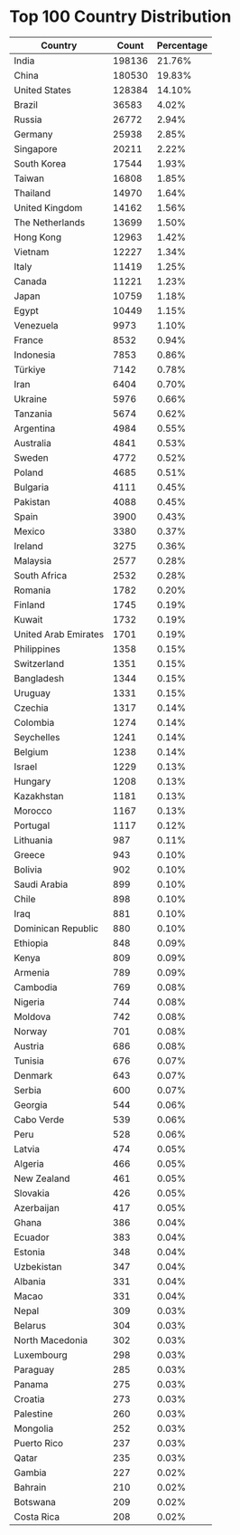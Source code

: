 # Top 100 Country Distribution
| Country | Count | Percentage |
|----|----|----|
| India | 198136 | 21.76% |
| China | 180530 | 19.83% |
| United States | 128384 | 14.10% |
| Brazil | 36583 | 4.02% |
| Russia | 26772 | 2.94% |
| Germany | 25938 | 2.85% |
| Singapore | 20211 | 2.22% |
| South Korea | 17544 | 1.93% |
| Taiwan | 16808 | 1.85% |
| Thailand | 14970 | 1.64% |
| United Kingdom | 14162 | 1.56% |
| The Netherlands | 13699 | 1.50% |
| Hong Kong | 12963 | 1.42% |
| Vietnam | 12227 | 1.34% |
| Italy | 11419 | 1.25% |
| Canada | 11221 | 1.23% |
| Japan | 10759 | 1.18% |
| Egypt | 10449 | 1.15% |
| Venezuela | 9973 | 1.10% |
| France | 8532 | 0.94% |
| Indonesia | 7853 | 0.86% |
| Türkiye | 7142 | 0.78% |
| Iran | 6404 | 0.70% |
| Ukraine | 5976 | 0.66% |
| Tanzania | 5674 | 0.62% |
| Argentina | 4984 | 0.55% |
| Australia | 4841 | 0.53% |
| Sweden | 4772 | 0.52% |
| Poland | 4685 | 0.51% |
| Bulgaria | 4111 | 0.45% |
| Pakistan | 4088 | 0.45% |
| Spain | 3900 | 0.43% |
| Mexico | 3380 | 0.37% |
| Ireland | 3275 | 0.36% |
| Malaysia | 2577 | 0.28% |
| South Africa | 2532 | 0.28% |
| Romania | 1782 | 0.20% |
| Finland | 1745 | 0.19% |
| Kuwait | 1732 | 0.19% |
| United Arab Emirates | 1701 | 0.19% |
| Philippines | 1358 | 0.15% |
| Switzerland | 1351 | 0.15% |
| Bangladesh | 1344 | 0.15% |
| Uruguay | 1331 | 0.15% |
| Czechia | 1317 | 0.14% |
| Colombia | 1274 | 0.14% |
| Seychelles | 1241 | 0.14% |
| Belgium | 1238 | 0.14% |
| Israel | 1229 | 0.13% |
| Hungary | 1208 | 0.13% |
| Kazakhstan | 1181 | 0.13% |
| Morocco | 1167 | 0.13% |
| Portugal | 1117 | 0.12% |
| Lithuania | 987 | 0.11% |
| Greece | 943 | 0.10% |
| Bolivia | 902 | 0.10% |
| Saudi Arabia | 899 | 0.10% |
| Chile | 898 | 0.10% |
| Iraq | 881 | 0.10% |
| Dominican Republic | 880 | 0.10% |
| Ethiopia | 848 | 0.09% |
| Kenya | 809 | 0.09% |
| Armenia | 789 | 0.09% |
| Cambodia | 769 | 0.08% |
| Nigeria | 744 | 0.08% |
| Moldova | 742 | 0.08% |
| Norway | 701 | 0.08% |
| Austria | 686 | 0.08% |
| Tunisia | 676 | 0.07% |
| Denmark | 643 | 0.07% |
| Serbia | 600 | 0.07% |
| Georgia | 544 | 0.06% |
| Cabo Verde | 539 | 0.06% |
| Peru | 528 | 0.06% |
| Latvia | 474 | 0.05% |
| Algeria | 466 | 0.05% |
| New Zealand | 461 | 0.05% |
| Slovakia | 426 | 0.05% |
| Azerbaijan | 417 | 0.05% |
| Ghana | 386 | 0.04% |
| Ecuador | 383 | 0.04% |
| Estonia | 348 | 0.04% |
| Uzbekistan | 347 | 0.04% |
| Albania | 331 | 0.04% |
| Macao | 331 | 0.04% |
| Nepal | 309 | 0.03% |
| Belarus | 304 | 0.03% |
| North Macedonia | 302 | 0.03% |
| Luxembourg | 298 | 0.03% |
| Paraguay | 285 | 0.03% |
| Panama | 275 | 0.03% |
| Croatia | 273 | 0.03% |
| Palestine | 260 | 0.03% |
| Mongolia | 252 | 0.03% |
| Puerto Rico | 237 | 0.03% |
| Qatar | 235 | 0.03% |
| Gambia | 227 | 0.02% |
| Bahrain | 210 | 0.02% |
| Botswana | 209 | 0.02% |
| Costa Rica | 208 | 0.02% |
